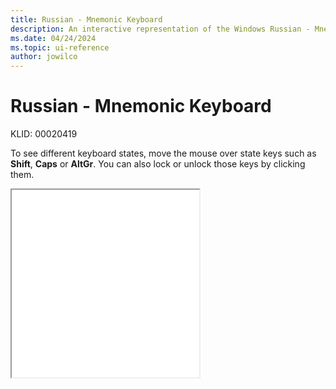 ```yaml
---
title: Russian - Mnemonic Keyboard
description: An interactive representation of the Windows Russian - Mnemonic keyboard. To see different keyboard states, click or move the mouse over the state keys.
ms.date: 04/24/2024
ms.topic: ui-reference
author: jowilco
---
```


# Russian - Mnemonic Keyboard

KLID: 00020419

To see different keyboard states, move the mouse over state keys such as **Shift**, **Caps** or **AltGr**. You can also lock or unlock those keys by clicking them.

<iframe src="kbdrum.html" height="300"></iframe>
